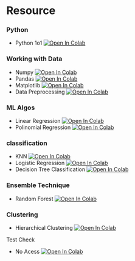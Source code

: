 # Resource

### Python
* Python 1o1  [![Open In Colab](https://colab.research.google.com/assets/colab-badge.svg)](https://colab.research.google.com/drive/11dsht9s6xTKkqudO4Btewx4wd8EErvr8)

### Working with Data
* Numpy  [![Open In Colab](https://colab.research.google.com/assets/colab-badge.svg)](https://colab.research.google.com/drive/1IV32HDF0TpdaIMD2Tt4gXktkeexsBHxM)
* Pandas  [![Open In Colab](https://colab.research.google.com/assets/colab-badge.svg)](https://colab.research.google.com/drive/18SIX_dYqJNi-Kci5351YaZzbPDePEmri?usp=sharing)
* Matplotlib  [![Open In Colab](https://colab.research.google.com/assets/colab-badge.svg)](https://colab.research.google.com/drive/1hYvA2Gypzg8PrhJvrzw4SRYKHqWC5Wui?usp=sharing)
* Data Preprocessing  [![Open In Colab](https://colab.research.google.com/assets/colab-badge.svg)](https://colab.research.google.com/drive/1KBEPkSCFzJxKrMaQ-jVakiyt4lWPKk6P)

### ML Algos
* Linear Regression  [![Open In Colab](https://colab.research.google.com/assets/colab-badge.svg)](https://colab.research.google.com/drive/1Xl72Yo-GhsmV1cowlr7bY6UgUf5h1Q3n)
* Polinomial Regression  [![Open In Colab](https://colab.research.google.com/assets/colab-badge.svg)](https://colab.research.google.com/drive/1tt6_YqEQA24hla0cuTD7V8jdeR8rrVfY?usp=sharing)

### classification
* KNN  [![Open In Colab](https://colab.research.google.com/assets/colab-badge.svg)](https://colab.research.google.com/drive/1Jt5w7dhjoiKFsC23V00qmL6abIKbbjOn)
* Logistic Regression  [![Open In Colab](https://colab.research.google.com/assets/colab-badge.svg)](https://colab.research.google.com/drive/1q-4QZiMCvQ2S63RUd6UHdX330-DYfRl1?usp=sharing)
* Decision Tree Classification  [![Open In Colab](https://colab.research.google.com/assets/colab-badge.svg)](https://colab.research.google.com/drive/1XJsxSq0TLmzVdVDfxSmo8oXCO0HORasr?usp=sharing)

### Ensemble Technique
* Random Forest  [![Open In Colab](https://colab.research.google.com/assets/colab-badge.svg)](https://colab.research.google.com/drive/1zS-fF7IoUclDaKGBlmOh4TKIpmxIJuTh?usp=sharing)

### Clustering
* Hierarchical Clustering  [![Open In Colab](https://colab.research.google.com/assets/colab-badge.svg)](https://colab.research.google.com/drive/1Wjaa98Q0xTCvpozfyZ9sntA7uZxAo29H?usp=sharing)

Test Check
* No Acess  [![Open In Colab](https://colab.research.google.com/assets/colab-badge.svg)]()
